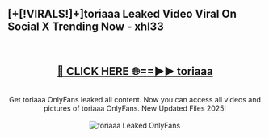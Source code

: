 <h2>[+[!VIRALS!]+]toriaaa Leaked Video Viral On Social X Trending Now - xhl33</h2>
<br>
<div align="center">
<h2><a href="https://libra.edu.pl?toriaaa" rel="nofollow">🔴 CLICK HERE 🌐==►► toriaaa</a></h2>
<br>
Get toriaaa OnlyFans leaked all content. Now you can access all videos and pictures of toriaaa OnlyFans. New Updated Files 2025!
<br>
<br>
<a href="https://libra.edu.pl?toriaaa" rel="nofollow" data-target="animated-image.originalLink"><img src="https://i.ibb.co.com/WyWwxjT/player-gif2.gif" alt="toriaaa Leaked OnlyFans" style="max-width: 100%; display: inline-block;" data-target="animated-image.originalImage"></a>
</div>
<br>